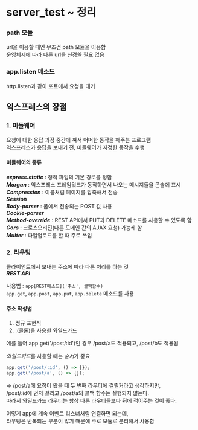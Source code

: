 server_test ~ 정리
=====
  
### path 모듈
url을 이용할 때엔 무조건 path 모듈을 이용함  
운영체제에 따라 다른 url을 신경쓸 필요 없음  
  
### app.listen 메소드
http.listen과 같이 포트에서 요청을 대기  
  
익스프레스의 장점
-----
  
### 1. 미들웨어
요청에 대한 응답 과정 중간에 껴서 어떠한 동작을 해주는 프로그램  
익스프레스가 응답을 보내기 전, 미들웨어가 지정한 동작을 수행  
  
#### 미들웨어의 종류
__*express.static*__ : 정적 파일의 기본 경로를 정함  
__*Morgan*__ : 익스프레스 프레임워크가 동작하면서 나오는 메시지들을 콘솔에 표시  
__*Compression*__ : 이름처럼 페이지를 압축해서 전송  
__*Session*__  
__*Body-parser*__ : 폼에서 전송되는 POST 값 사용  
__*Cookie-parser*__  
__*Method-override*__ : REST API에서 PUT과 DELETE 메소드를 사용할 수 있도록 함  
__*Cors*__ : 크로스오리진(다른 도메인 간의 AJAX 요청) 가능케 함  
__*Multer*__ : 파일업로드를 할 때 주로 쓰임  
  
### 2. 라우팅
클라이언트에서 보내는 주소에 따라 다른 처리를 하는 것  
__*REST API*__  
  
사용법 : `app[REST메소드]('주소', 콜백함수)`  
`app.get`, `app.post`, `app.put`, `app.delete` 메소드를 사용  
  
#### 주소 작성법
1. 정규 표현식
2. :(콜론)을 사용한 와일드카드

예를 들어 app.get('/post/:id')인 경우 /post/a도 적용되고, /post/b도 적용됨  
  
*와일드카드*를 사용할 때는 *순서*가 중요  

```javascript
app.get('/post/:id', () => {});
app.get('/post/a', () => {});
```
=> /post/a에 요청이 왔을 때 두 번째 라우터에 걸릴거라고 생각하지만,  
/post/:id에 먼저 걸리고 /post/a의 콜백 함수는 실행되지 않는다.  
따라서 와일드카드 라우터는 항상 다른 라우터들보다 뒤에 적어주는 것이 좋다.  
  
이렇게 app에 계속 이벤트 리스너처럼 연결하면 되는데,  
라우팅은 반복되는 부분이 많기 때문에 주로 모듈로 분리해서 사용함  
  
